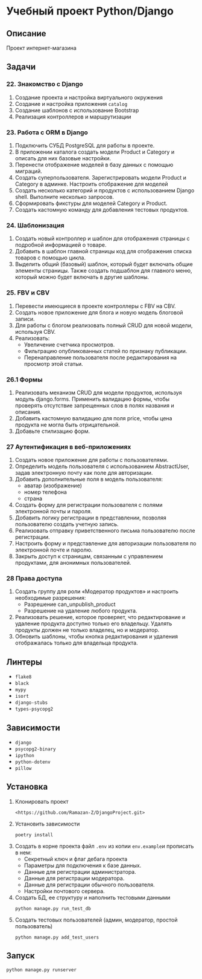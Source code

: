 # Учебный проект Python/Django
## Описание
Проект интернет-магазина
## Задачи
### 22. Знакомство с Django
1. Создание проекта и настройка виртуального окружения
2. Создание и настройка приложения `catalog`
3. Создание шаблонов с использование Bootstrap
4. Реализация контроллеров и маршрутизации
### 23. Работа с ORM в Django
1. Подключить СУБД PostgreSQL для работы в проекте.
2. В приложении каталога создать модели Product и Category
	и описать для них базовые настройки.
3. Перенести отображение моделей в базу данных с помощью миграций.
4. Создать суперпользователя. Зарегистрировать модели Product и Category
	в админке. Настроить отображение для моделей
5. Создать несколько категорий и продуктов с использованием Django shell.
	Выполните несколько запросов.
6. Сформировать фикстуры для моделей Category и Product.
7. Создать кастомную команду для добавления тестовых продуктов.
### 24. Шаблонизация
1. Создать новый контроллер и шаблон для отображения страницы с подробной информацией о товаре.
2. Добавить в шаблон главной страницы код для отображения списка товаров с помощью цикла.
3. Выделить общий (базовый) шаблон, который будет включать общие элементы страницы.
	Также создать подшаблон для главного меню, который можно будет включать в другие шаблоны.
### 25. FBV и CBV
1. Перевести имеющиеся в проекте контроллеры с FBV на CBV.
2. Создать новое приложение для блога и новую модель блоговой записи.
3. Для работы с блогом реализовать полный CRUD для новой модели, используя CBV.
4. Реализовать: 
	* Увеличение счетчика просмотров.
	* Фильтрацию опубликованных статей по признаку публикации.
	* Перенаправление пользователя после редактирования на просмотр этой статьи.
### 26.1 Формы
1. Реализовать механизм CRUD для модели продуктов, используя модуль django.forms.
	Применить валидацию формы, чтобы проверять отсутствие запрещенных слов в полях названия и описания.
2. Добавить кастомную валидацию для поля price, чтобы цена продукта не могла быть отрицательной.
3. Добавьте стилизацию форм.
### 27 Аутентификация в веб-приложениях
1. Создать новое приложение для работы с пользователями.
2. Определить модель пользователя с использованием AbstractUser,
	задав электронную почту как поле для авторизации.
3. Добавить дополнительные поля в модель пользователя:
	* аватар (изображение)
	* номер телефона
	* страна
4. Создать форму для регистрации пользователя с полями электронной почты и пароля.
5. Добавить логику регистрации в представлении, позволяя пользователю создать учетную запись.
6. Реализовать отправку приветственного письма пользователю после регистрации.
7. Настроить форму и представление для авторизации пользователя по электронной почте и паролю.
8. Закрыть доступ к страницам, связанным с управлением продуктами, для анонимных пользователей. 
### 28 Права доступа
1. Создать группу для роли «Модератор продуктов» и настроить необходимые разрешения:
	* Разрешение can_unpublish_product
	* Разрешение на удаление любого продукта.
2. Реализовать решение, которое проверяет, что редактирование и удаление продукта доступно только его владельцу.
	Удалять продукты должен не только владелец, но и модератор.
3. Обновить шаблоны, чтобы кнопка редактирования и удаления отображалась только для владельца продукта.
## Линтеры
* `flake8`
* `black`
* `mypy`
* `isort`
* `django-stubs`
* `types-psycopg2`
## Зависимости
* `django`
* `psycopg2-binary`
* `ipython`
* `python-dotenv`
* `pillow`
## Установка
1. Клонировать проект
	```
	<https://github.com/Ramazan-Z/DjangoProject.git>
	```
2. Установить зависимости
	```
	poetry install
	```
3. Создать в корне проекта файл `.env` из  копии `env.example`и прописать в нем:
	* Секретный ключ и флаг дебага проекта
	* Параметры для подключения к базе данных.
	* Данные для регистрации администратора.
	* Данные для регистрации модератора.
	* Данные для регистрации обычного пользователя.
	* Настройки почтового сервера.
4. Создать БД, ее структуру и наполнить тестовыми данными
	```
	python manage.py run_test_db
	```
5. Создать тестовых пользователей (админ, модератор, простой пользователь)
	```
	python manage.py add_test_users
	```
## Запуск
```
python manage.py runserver
```